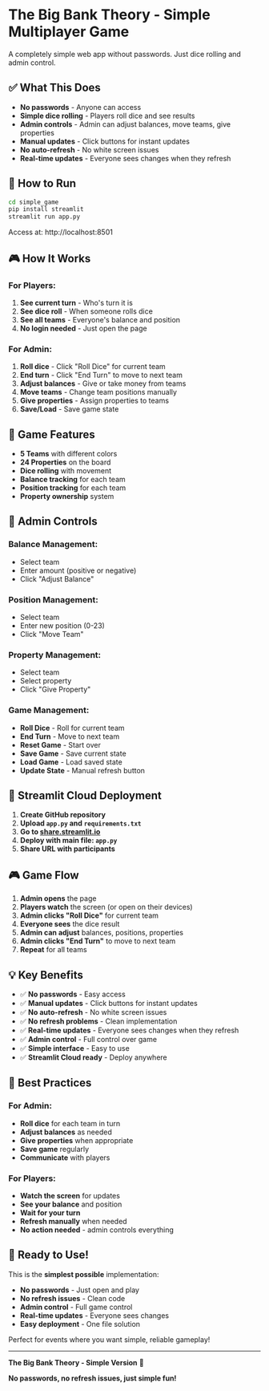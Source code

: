 # The Big Bank Theory - Simple Multiplayer Game

A completely simple web app without passwords. Just dice rolling and admin control.

## ✅ What This Does

- **No passwords** - Anyone can access
- **Simple dice rolling** - Players roll dice and see results
- **Admin controls** - Admin can adjust balances, move teams, give properties
- **Manual updates** - Click buttons for instant updates
- **No auto-refresh** - No white screen issues
- **Real-time updates** - Everyone sees changes when they refresh

## 🚀 How to Run

```bash
cd simple_game
pip install streamlit
streamlit run app.py
```

Access at: http://localhost:8501

## 🎮 How It Works

### For Players:
1. **See current turn** - Who's turn it is
2. **See dice roll** - When someone rolls dice
3. **See all teams** - Everyone's balance and position
4. **No login needed** - Just open the page

### For Admin:
1. **Roll dice** - Click "Roll Dice" for current team
2. **End turn** - Click "End Turn" to move to next team
3. **Adjust balances** - Give or take money from teams
4. **Move teams** - Change team positions manually
5. **Give properties** - Assign properties to teams
6. **Save/Load** - Save game state

## 🏦 Game Features

- **5 Teams** with different colors
- **24 Properties** on the board
- **Dice rolling** with movement
- **Balance tracking** for each team
- **Position tracking** for each team
- **Property ownership** system

## 🎯 Admin Controls

### Balance Management:
- Select team
- Enter amount (positive or negative)
- Click "Adjust Balance"

### Position Management:
- Select team
- Enter new position (0-23)
- Click "Move Team"

### Property Management:
- Select team
- Select property
- Click "Give Property"

### Game Management:
- **Roll Dice** - Roll for current team
- **End Turn** - Move to next team
- **Reset Game** - Start over
- **Save Game** - Save current state
- **Load Game** - Load saved state
- **Update State** - Manual refresh button

## 📱 Streamlit Cloud Deployment

1. **Create GitHub repository**
2. **Upload `app.py` and `requirements.txt`**
3. **Go to [share.streamlit.io](https://share.streamlit.io)**
4. **Deploy with main file: `app.py`**
5. **Share URL with participants**

## 🎮 Game Flow

1. **Admin opens** the page
2. **Players watch** the screen (or open on their devices)
3. **Admin clicks "Roll Dice"** for current team
4. **Everyone sees** the dice result
5. **Admin can adjust** balances, positions, properties
6. **Admin clicks "End Turn"** to move to next team
7. **Repeat** for all teams

## 💡 Key Benefits

- ✅ **No passwords** - Easy access
- ✅ **Manual updates** - Click buttons for instant updates
- ✅ **No auto-refresh** - No white screen issues
- ✅ **No refresh problems** - Clean implementation
- ✅ **Real-time updates** - Everyone sees changes when they refresh
- ✅ **Admin control** - Full control over game
- ✅ **Simple interface** - Easy to use
- ✅ **Streamlit Cloud ready** - Deploy anywhere

## 🎯 Best Practices

### For Admin:
- **Roll dice** for each team in turn
- **Adjust balances** as needed
- **Give properties** when appropriate
- **Save game** regularly
- **Communicate** with players

### For Players:
- **Watch the screen** for updates
- **See your balance** and position
- **Wait for your turn**
- **Refresh manually** when needed
- **No action needed** - admin controls everything

## 🚀 Ready to Use!

This is the **simplest possible** implementation:

- **No passwords** - Just open and play
- **No refresh issues** - Clean code
- **Admin control** - Full game control
- **Real-time updates** - Everyone sees changes
- **Easy deployment** - One file solution

Perfect for events where you want simple, reliable gameplay!

---

**The Big Bank Theory - Simple Version** 🏦

**No passwords, no refresh issues, just simple fun!**
